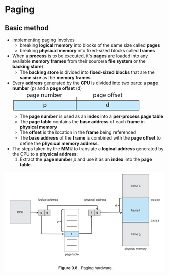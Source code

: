 # Paging
## Basic method
* Implementing paging involves
    * breaking **logical memory** into blocks of the same size called **pages**
    * breaking **physical memory** into fixed-sized blocks called **frames**
* When a **process** is to be executed, it's **pages** are loaded into any available **memory frames** from their source(a **file system** or the **backing store**)   
    * The **backing store** is divided into **fixed-sized blocks** that are the **same size** as the **memory frames**
* Every **address** generated by the **CPU** is divided into two parts: a **page number** (p) and a **page offset** (d) 
![paging address](paging-address.png)
    * The **page number** is used as an **index** into a **per-process page table**
    * The **page table** contains the **base address** of each **frame** in **physical memory**
    * The **offset** is the location in the **frame** being referenced
    * The **base address** of the **frame** is combined with the **page offset** to define the **physical memory address**.
* The steps taken by the **MMU** to translate a **logical address** generated by the CPU to a **physical address**:
    1. Extract the **page number** *p* and use it as an **index** into the **page table**.
    
![paging hardware](paging-hardware.png)
